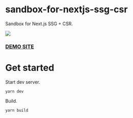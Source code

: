 # sandbox-for-nextjs-ssg-csr
Sandbox for Next.js SSG + CSR.

![](https://i.gyazo.com/1abc8058b69b0a635a0ab931c1513657.png)

### [DEMO SITE](https://sandbox-for-nextjs-ssg-csr-ezudcmytu.vercel.app/)

# Get started
Start dev server.

```
yarn dev
```

Build.

```
yarn build
```